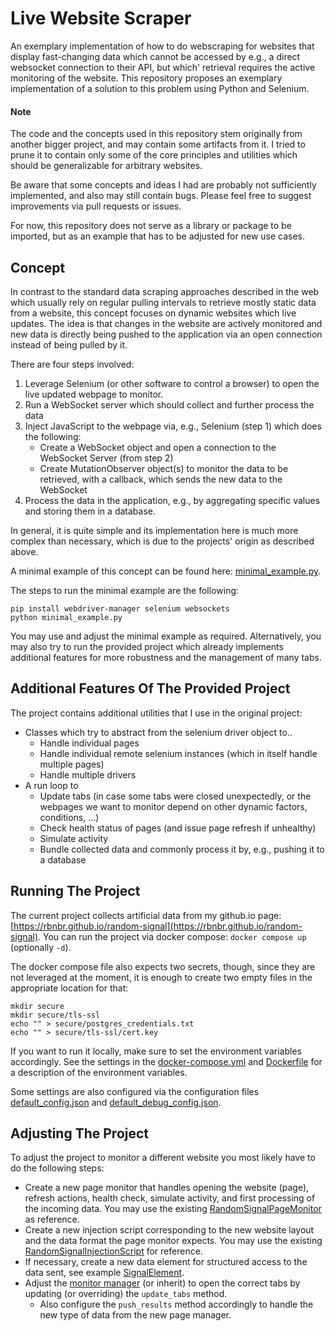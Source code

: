 # Live Website Scraper

An exemplary implementation of how to do webscraping for websites that display fast-changing data which cannot be accessed by e.g., a direct websocket connection to their API, but which' retrieval requires the active monitoring of the website.
This repository proposes an exemplary implementation of a solution to this problem using Python and Selenium.

#### Note
The code and the concepts used in this repository stem originally from another bigger project, and may contain some artifacts from it.
I tried to prune it to contain only some of the core principles and utilities which should be generalizable for arbitrary websites.

Be aware that some concepts and ideas I had are probably not sufficiently implemented, and also may still contain bugs.
Please feel free to suggest improvements via pull requests or issues.

For now, this repository does not serve as a library or package to be imported, but as an example that has to be adjusted for new use cases.

## Concept
In contrast to the standard data scraping approaches described in the web which usually rely on regular pulling intervals to retrieve mostly static data from a website, this concept focuses on dynamic websites which live updates.
The idea is that changes in the website are actively monitored and new data is directly being pushed to the application via an open connection instead of being pulled by it.

There are four steps involved:
1. Leverage Selenium (or other software to control a browser) to open the live updated webpage to monitor.
2. Run a WebSocket server which should collect and further process the data
3. Inject JavaScript to the webpage via, e.g., Selenium (step 1) which does the following:
   - Create a WebSocket object and open a connection to the WebSocket Server (from step 2)
   - Create MutationObserver object(s) to monitor the data to be retrieved, with a callback, which sends the new data to the WebSocket
6. Process the data in the application, e.g., by aggregating specific values and storing them in a database.

In general, it is quite simple and its implementation here is much more complex than necessary, which is due to the projects' origin as described above.

A minimal example of this concept can be found here: [minimal_example.py](./minimal_example.py).

The steps to run the minimal example are the following:
````
pip install webdriver-manager selenium websockets
python minimal_example.py
````

You may use and adjust the minimal example as required.
Alternatively, you may also try to run the provided project which already implements additional features for more robustness and the management of many tabs.


## Additional Features Of The Provided Project
The project contains additional utilities that I use in the original project:
- Classes which try to abstract from the selenium driver object to..
  - Handle individual pages
  - Handle individual remote selenium instances (which in itself handle multiple pages)
  - Handle multiple drivers
- A run loop to
  - Update tabs (in case some tabs were closed unexpectedly, or the webpages we want to monitor depend on other dynamic factors, conditions, ...)
  - Check health status of pages (and issue page refresh if unhealthy)
  - Simulate activity
  - Bundle collected data and commonly process it by, e.g., pushing it to a database

## Running The Project
The current project collects artificial data from my github.io page: [https://rbnbr.github.io/random-signal](https://rbnbr.github.io/random-signal).
You can run the project via docker compose: ``docker compose up`` (optionally ``-d``).

The docker compose file also expects two secrets, though, since they are not leveraged at the moment, it is enough to create two empty files in the appropriate location for that:
```
mkdir secure
mkdir secure/tls-ssl
echo "" > secure/postgres_credentials.txt
echo "" > secure/tls-ssl/cert.key
```

If you want to run it locally, make sure to set the environment variables accordingly.
See the settings in the [docker-compose.yml](./docker-compose.yml) and [Dockerfile](./Dockerfile) for a description of the environment variables.

Some settings are also configured via the configuration files [default_config.json](./default_config.json) and [default_debug_config.json](./default_debug_config.json).

## Adjusting The Project
To adjust the project to monitor a different website you most likely have to do the following steps:
- Create a new page monitor that handles opening the website (page), refresh actions, health check, simulate activity, and first processing of the incoming data.
  You may use the existing [RandomSignalPageMonitor](./src/page_monitors/random_signal_spm.py) as reference.
- Create a new injection script corresponding to the new website layout and the data format the page monitor expects.
  You may use the existing [RandomSignalInjectionScript](./src/injection_scripts/add_ws_connection_and_mutation_observer_for_signal.js) for reference.
- If necessary, create a new data element for structured access to the data sent, see example [SignalElement](./src/data_elements/signal_element.py).
- Adjust the [monitor manager](./src/abc/monitor_manager.py) (or inherit) to open the correct tabs by updating (or overriding) the ``update_tabs`` method.
  - Also configure the ``push_results`` method accordingly to handle the new type of data from the new page manager.

